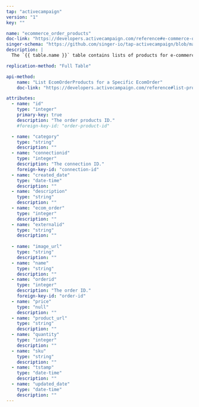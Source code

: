```yaml
---
tap: "activecampaign"
version: "1"
key: ""

name: "ecommerce_order_products"
doc-link: "https://developers.activecampaign.com/reference#e-commerce-order-products"
singer-schema: "https://github.com/singer-io/tap-activecampaign/blob/master/tap_activecampaign/schemas/ecommerce_order_products.json"
description: |
  The `{{ table.name }}` table contains lists of products for e-commerce orders in your {{ integration.display_name }} account that come from external services. This is a child table of `ecommerce_order_products`.

replication-method: "Full Table"

api-method:
    name: "List EcomOrderProducts for a Specific EcomOrder"
    doc-link: "https://developers.activecampaign.com/reference#list-products-for-order"

attributes:
  - name: "id"
    type: "integer"
    primary-key: true
    description: "The order products ID."
    #foreign-key-id: "order-product-id"

  - name: "category"
    type: "string"
    description: ""
  - name: "connectionid"
    type: "integer"
    description: "The connection ID."
    foreign-key-id: "connection-id"
  - name: "created_date"
    type: "date-time"
    description: ""
  - name: "description"
    type: "string"
    description: ""
  - name: "ecom_order"
    type: "integer"
    description: ""
  - name: "externalid"
    type: "string"
    description: ""
  
  - name: "image_url"
    type: "string"
    description: ""
  - name: "name"
    type: "string"
    description: ""
  - name: "orderid"
    type: "integer"
    description: "The order ID."
    foreign-key-id: "order-id"
  - name: "price"
    type: "null"
    description: ""
  - name: "product_url"
    type: "string"
    description: ""
  - name: "quantity"
    type: "integer"
    description: ""
  - name: "sku"
    type: "string"
    description: ""
  - name: "tstamp"
    type: "date-time"
    description: ""
  - name: "updated_date"
    type: "date-time"
    description: ""
---
```

